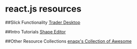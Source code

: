 # react.js resources

##Slick Functionality
[Trader Desktop](http://coenraets.org/blog/2015/03/real-time-trader-desktop-with-react-node-js-and-socket-io/)

##Intro Tutorials
[Shape Editor](http://code.tutsplus.com/tutorials/intro-to-the-react-framework--net-35660)

##Other Resource Collections
[enaqx's Collection of Awesome](https://github.com/enaqx/awesome-react)
